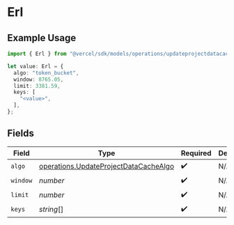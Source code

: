 # Erl

## Example Usage

```typescript
import { Erl } from "@vercel/sdk/models/operations/updateprojectdatacache.js";

let value: Erl = {
  algo: "token_bucket",
  window: 8765.05,
  limit: 3381.59,
  keys: [
    "<value>",
  ],
};
```

## Fields

| Field                                                                                          | Type                                                                                           | Required                                                                                       | Description                                                                                    |
| ---------------------------------------------------------------------------------------------- | ---------------------------------------------------------------------------------------------- | ---------------------------------------------------------------------------------------------- | ---------------------------------------------------------------------------------------------- |
| `algo`                                                                                         | [operations.UpdateProjectDataCacheAlgo](../../models/operations/updateprojectdatacachealgo.md) | :heavy_check_mark:                                                                             | N/A                                                                                            |
| `window`                                                                                       | *number*                                                                                       | :heavy_check_mark:                                                                             | N/A                                                                                            |
| `limit`                                                                                        | *number*                                                                                       | :heavy_check_mark:                                                                             | N/A                                                                                            |
| `keys`                                                                                         | *string*[]                                                                                     | :heavy_check_mark:                                                                             | N/A                                                                                            |